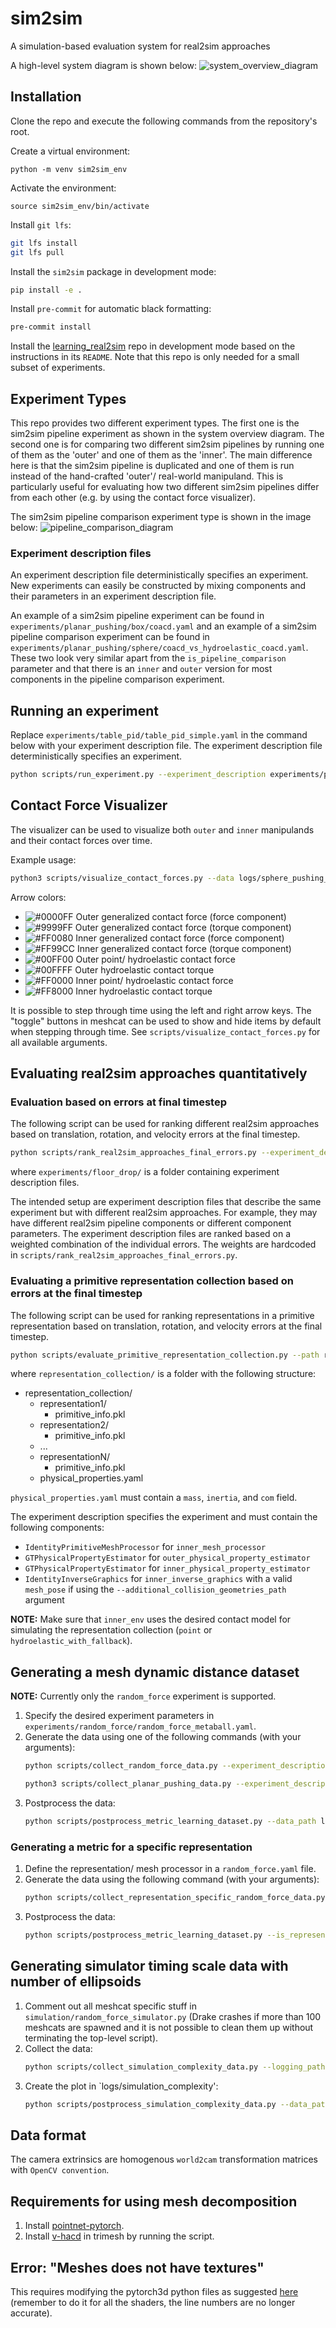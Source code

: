 # sim2sim
A simulation-based evaluation system for real2sim approaches

A high-level system diagram is shown below:
![system_overview_diagram](system_overview_diagram.png)

## Installation

Clone the repo and execute the following commands from the repository's root.

Create a virtual environment:
```
python -m venv sim2sim_env
```

Activate the environment:
```
source sim2sim_env/bin/activate
```

Install `git lfs`:

```bash
git lfs install
git lfs pull
```

Install the `sim2sim` package in development mode:

```bash
pip install -e .
```

Install `pre-commit` for automatic black formatting:
```bash
pre-commit install
```

Install the [learning_real2sim](https://github.com/liruiw/learning_real2sim) repo in development mode based on the
instructions in its `README`. Note that this repo is only needed for a small subset of experiments.

## Experiment Types

This repo provides two different experiment types. The first one is the sim2sim pipeline experiment as shown in the
system overview diagram. The second one is for comparing two different sim2sim pipelines by running one of them as the
'outer' and one of them as the 'inner'. The main difference here is that the sim2sim pipeline is duplicated and one of
them is run instead of the hand-crafted 'outer'/ real-world manipuland. This is particularly useful for evaluating how
two different sim2sim pipelines differ from each other (e.g. by using the contact force visualizer).

The sim2sim pipeline comparison experiment type is shown in the image below:
![pipeline_comparison_diagram](pipeline_comparison_diagram.png)

### Experiment description files

An experiment description file deterministically specifies an experiment. New experiments can easily be constructed by
mixing components and their parameters in an experiment description file.

An example of a sim2sim pipeline experiment can be found in `experiments/planar_pushing/box/coacd.yaml` and
an example of a sim2sim pipeline comparison experiment can be found in
`experiments/planar_pushing/sphere/coacd_vs_hydroelastic_coacd.yaml`. These two look very similar apart from the
`is_pipeline_comparison` parameter and that there is an `inner` and `outer` version for most components in the pipeline
comparison experiment.

## Running an experiment

Replace `experiments/table_pid/table_pid_simple.yaml` in the command below with your experiment description file.
The experiment description file deterministically specifies an experiment.

```bash
python scripts/run_experiment.py --experiment_description experiments/planar_pushing/box/coacd.yaml
```

## Contact Force Visualizer

The visualizer can be used to visualize both `outer` and `inner` manipulands and their contact forces over time.

Example usage:
```bash
python3 scripts/visualize_contact_forces.py --data logs/sphere_pushing_coacd/ --separation_distance 0.2
```

Arrow colors:
- ![#0000FF](https://placehold.co/15x15/0000FF/0000FF.png) Outer generalized contact force (force component)
- ![#9999FF](https://placehold.co/15x15/9999FF/9999FF.png) Outer generalized contact force (torque component)
- ![#FF0080](https://placehold.co/15x15/FF0080/FF0080.png) Inner generalized contact force (force component)
- ![#FF99CC](https://placehold.co/15x15/FF99CC/FF99CC.png) Inner generalized contact force (torque component)
- ![#00FF00](https://placehold.co/15x15/00FF00/00FF00.png) Outer point/ hydroelastic contact force
- ![#00FFFF](https://placehold.co/15x15/00FFFF/00FFFF.png) Outer hydroelastic contact torque
- ![#FF0000](https://placehold.co/15x15/FF0000/FF0000.png) Inner point/ hydroelastic contact force
- ![#FF8000](https://placehold.co/15x15/FF8000/FF8000.png) Inner hydroelastic contact torque

It is possible to step through time using the left and right arrow keys. The "toggle" buttons in meshcat can be used to
show and hide items by default when stepping through time.
See `scripts/visualize_contact_forces.py` for all available arguments.

## Evaluating real2sim approaches quantitatively

### Evaluation based on errors at final timestep

The following script can be used for ranking different real2sim approaches based on translation, rotation, and velocity
errors at the final timestep.

```bash
python scripts/rank_real2sim_approaches_final_errors.py --experiment_descriptions experiments/floor_drop/
```

where `experiments/floor_drop/` is a folder containing experiment description files.

The intended setup are experiment description files that describe the same experiment but with different real2sim
approaches. For example, they may have different real2sim pipeline components or different component parameters.
The experiment description files are ranked based on a weighted combination of the individual errors. The weights are
hardcoded in `scripts/rank_real2sim_approaches_final_errors.py`.

### Evaluating a primitive representation collection based on errors at the final timestep

The following script can be used for ranking representations in a primitive representation based on translation, rotation,
and velocity errors at the final timestep.

```bash
python scripts/evaluate_primitive_representation_collection.py --path representation_collection/ --experiment_description experiments/planar_pushing/sphere/mustard_ring_coacd_vs_spheres.yaml --eval_contact_model
```

where `representation_collection/` is a folder with the following structure:
- representation_collection/
    - representation1/
        - primitive_info.pkl
    - representation2/
        - primitive_info.pkl
    - ...
    - representationN/
        - primitive_info.pkl
    - physical_properties.yaml

`physical_properties.yaml` must contain a `mass`, `inertia`, and `com` field.

The experiment description specifies the experiment and must contain the following components:
- `IdentityPrimitiveMeshProcessor` for `inner_mesh_processor`
- `GTPhysicalPropertyEstimator` for `outer_physical_property_estimator`
- `GTPhysicalPropertyEstimator` for `inner_physical_property_estimator`
- `IdentityInverseGraphics` for `inner_inverse_graphics` with a valid `mesh_pose` if using the `--additional_collision_geometries_path` argument

**NOTE:** Make sure that `inner_env` uses the desired contact model for simulating the representation collection (`point` or `hydroelastic_with_fallback`).

## Generating a mesh dynamic distance dataset

**NOTE:** Currently only the `random_force` experiment is supported.

1. Specify the desired experiment parameters in `experiments/random_force/random_force_metaball.yaml`.
2. Generate the data using one of the following commands (with your arguments):
    ```bash
    python scripts/collect_random_force_data.py --experiment_description experiments/random_force/random_force_gmm.yaml --logging_path logs/metric_learning_data --num_runs_per_perturbation 10 --num_perturbations 1000
    ```
    ```bash
    python3 scripts/collect_planar_pushing_data.py --experiment_description experiments/planar_pushing/sphere/gmm.yaml --logging_path logs/metric_learning_data --num_runs_per_perturbation 10 --num_perturbations 1000
    ```
3. Postprocess the data:
    ```bash
    python scripts/postprocess_metric_learning_dataset.py --data_path logs/metric_learning_data
    ```
    
### Generating a metric for a specific representation

1. Define the representation/ mesh processor in a `random_force.yaml` file.
2. Generate the data using the following command (with your arguments):
    ```bash
    python scripts/collect_representation_specific_random_force_data.py --experiment_description experiments/random_force/random_force.yaml --logging_path logs/mean_random_force --num_runs 50
    ```
3. Postprocess the data:
    ```bash
    python scripts/postprocess_metric_learning_dataset.py --is_representation_specific --data_path logs/mean_random_force
    ```
    
## Generating simulator timing scale data with number of ellipsoids

1. Comment out all meshcat specific stuff in `simulation/random_force_simulator.py` (Drake crashes if more than 100
meshcats are spawned and it is not possible to clean them up without terminating the top-level script).
2. Collect the data:
    ```bash
    python scripts/collect_simulation_complexity_data.py --logging_path logs/simulation_complexity --experiment_description experiments/random_force/random_force_gmm.yaml
    ```
3. Create the plot in `logs/simulation_complexity':
    ```bash
    python scripts/postprocess_simulation_complexity_data.py --data_path logs/simulation_complexity/
    ```
    
## Data format

The camera extrinsics are homogenous `world2cam` transformation matrices with `OpenCV convention`.

## Requirements for using mesh decomposition

1. Install [pointnet-pytorch](https://github.com/liruiw/Pointnet2_PyTorch).
2. Install [v-hacd](https://github.com/mikedh/trimesh/blob/30a423b884903905aba82408255f02dec0b33175/docker/builds/vhacd.bash)
in trimesh by running the script.

## Error: "Meshes does not have textures"

This requires modifying the pytorch3d python files as suggested [here](https://github.com/facebookresearch/pytorch3d/issues/333#issuecomment-678129430) (remember to do it for all the shaders, the line numbers are no longer accurate).
